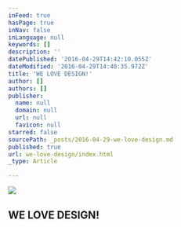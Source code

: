 ```yaml
---
inFeed: true
hasPage: true
inNav: false
inLanguage: null
keywords: []
description: ''
datePublished: '2016-04-29T14:42:10.055Z'
dateModified: '2016-04-29T14:40:35.972Z'
title: 'WE LOVE DESIGN!'
author: []
authors: []
publisher:
  name: null
  domain: null
  url: null
  favicon: null
starred: false
sourcePath: _posts/2016-04-29-we-love-design.md
published: true
url: we-love-design/index.html
_type: Article

---
```

![](https://the-grid-user-content.s3-us-west-2.amazonaws.com/ac06a673-bc3f-4664-b8ae-976e69bb2273.jpg)

## WE LOVE DESIGN!